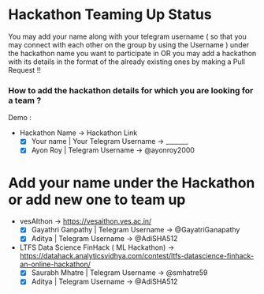 # Hackathon Teaming Up Status  

You may add your name along with your telegram username ( so that you may connect with each other on the group by using the Username ) under the hackathon name you want to participate in OR you may add a hackathon with its details in the format of the already existing ones by making a Pull Request !! 

### How to add the hackathon details for which you are looking for a team ?

Demo : 
- Hackathon Name -> Hackathon Link
	* [x] Your name | Your Telegram Username -> _______
	* [x] Ayon Roy | Telegram Username -> @ayonroy2000

# Add your name under the Hackathon or add new one to team up

- vesAIthon -> https://vesaithon.ves.ac.in/
	* [x] Gayathri Ganpathy | Telegram Username -> @GayatriGanapathy
	* [x] Aditya | Telegram Username -> @AdiSHA512

- LTFS Data Science FinHack ( ML Hackathon) -> https://datahack.analyticsvidhya.com/contest/ltfs-datascience-finhack-an-online-hackathon/
	* [x] Saurabh Mhatre | Telegram Username -> @smhatre59
	* [x] Aditya | Telegram Username -> @AdiSHA512
